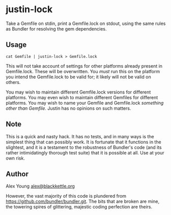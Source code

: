 justin-lock
===========

Take a Gemfile on stdin, print a Gemfile.lock on stdout, using the
same rules as Bundler for resolving the gem dependencies.


Usage
-----

    cat Gemfile | justin-lock > Gemfile.lock

This will not take account of settings for other platforms already
present in Gemfile.lock. These will be overwritten. You *must* run
this on the platform you intend the Gemfile.lock to be valid for; it
likely will not be valid on others.

You may wish to maintain different Gemfile.lock versions for different
platforms. You may even wish to maintain different Gemfiles for
different platforms. You may wish to name your Gemfile and
Gemfile.lock *something other than Gemfile.* Justin has no opinions
on such matters.


Note
----

This is a quick and nasty hack. It has no tests, and in many ways is
the simplest thing that can possibly work. It is fortunate that it
functions in the slightest, and it is a testament to the robustness of
Bundler's code (and its rather intimidatingly thorough test suite)
that it is possible at all. Use at your own risk.


Author
------

Alex Young <alex@blackkettle.org>

However, the vast majority of this code is plundered from
https://github.com/bundler/bundler.git. The bits that are broken are
mine, the towering spires of glittering, majestic coding perfection
are theirs.
